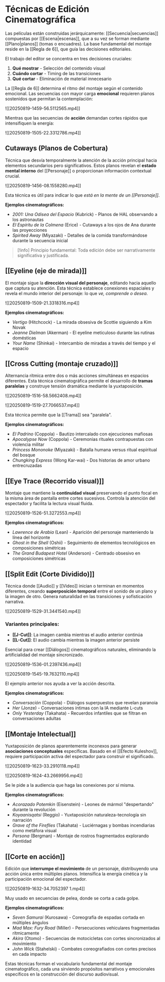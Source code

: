 # Técnicas de Edición Cinematográfica

Las películas están construidas jerárquicamente: [[Secuencia|secuencias]] compuestas por [[Escena|escenas]], que a su vez se forman mediante [[Plano|planos]] (tomas o encuadres). La base fundamental del montaje reside en la [[Regla de 6]], que guía las decisiones editoriales.

El trabajo del editor se concentra en tres decisiones cruciales:

1. **Qué mostrar** - Selección del contenido visual
2. **Cuándo cortar** - Timing de las transiciones
3. **Qué cortar** - Eliminación de material innecesario

La [[Regla de 6]] determina el ritmo del montaje según el contenido emocional. Las secuencias con mayor carga **emocional** requieren planos sostenidos que permitan la contemplación:

![[20250819-1459-56.5112565.mp4]]

Mientras que las secuencias de **acción** demandan cortes rápidos que intensifiquen la energía:

![[20250819-1505-22.3312786.mp4]]

## Cutaways (Planos de Cobertura)

Técnica que desvía temporalmente la atención de la acción principal hacia elementos secundarios pero significativos. Estos planos revelan el **estado mental interno** del [[Personaje]] o proporcionan información contextual crucial.

![[20250819-1456-08.1558280.mp4]]

Esta técnica es útil para indicar lo que _está en la mente de un [[Personaje]]_.

**Ejemplos cinematográficos:**

- _2001: Una Odisea del Espacio_ (Kubrick) - Planos de HAL observando a los astronautas
- _El Espíritu de la Colmena_ (Erice) - Cutaways a los ojos de Ana durante las proyecciones
- _Spirited Away_ (Miyazaki) - Detalles de la comida transformándose durante la secuencia inicial

> [!info] Principio fundamental: Toda edición debe ser narrativamente significativa y justificada.

## [[Eyeline (eje de mirada)]]

El montaje sigue la **dirección visual del personaje**, editando hacia aquello que captura su atención. Esta técnica establece conexiones espaciales y revela el mundo interior del personaje: lo que _ve, comprende o desea_.

![[20250819-1509-21.3318316.mp4]]

**Ejemplos cinematográficos:**

- _Vertigo_ (Hitchcock) - La mirada obsesiva de Scottie siguiendo a Kim Novak
- _Jeanne Dielman_ (Akerman) - El eyeline meticuloso durante las rutinas domésticas
- _Your Name_ (Shinkai) - Intercambio de miradas a través del tiempo y el espacio

## [[Cross Cutting (montaje cruzado)]]

Alternancia rítmica entre dos o más acciones simultáneas en espacios diferentes. Esta técnica cinematográfica permite el desarrollo de **tramas paralelas** y construye tensión dramática mediante la yuxtaposición.

![[20250819-1516-58.5662408.mp4]]

![[20250819-1519-27.7066537.mp4]]

Esta técnica permite que la [[Trama]] sea "paralela".

**Ejemplos cinematográficos:**

- _El Padrino_ (Coppola) - Bautizo intercalado con ejecuciones mafiosas
- _Apocalypse Now_ (Coppola) - Ceremonias rituales contrapuestas con violencia militar
- _Princess Mononoke_ (Miyazaki) - Batalla humana versus ritual espiritual del bosque
- _Chungking Express_ (Wong Kar-wai) - Dos historias de amor urbano entrecruzadas

## [[Eye Trace (Recorrido visual)]]

Montaje que mantiene la **continuidad visual** preservando el punto focal en la misma área de pantalla entre cortes sucesivos. Controla la atención del espectador y facilita la lectura visual fluida.

![[20250819-1526-51.3272553.mp4]]

**Ejemplos cinematográficos:**

- _Lawrence de Arabia_ (Lean) - Aparición del personaje manteniendo la línea del horizonte
- _Ghost in the Shell_ (Oshii) - Seguimiento de elementos tecnológicos en composiciones simétricas
- _The Grand Budapest Hotel_ (Anderson) - Centrado obsesivo en composiciones simétricas

## [[Split Edit (Corte Dividido)]]

Técnica donde [[Audio]] y [[Video]] inician o terminan en momentos diferentes, creando **superposición temporal** entre el sonido de un plano y la imagen de otro. Genera naturalidad en las transiciones y sofisticación narrativa.

![[20250819-1529-31.3441540.mp4]]

### Variantes principales:

- **[[J-Cut]]**: La imagen cambia mientras el audio anterior continúa
- **[[L-Cut]]**: El audio cambia mientras la imagen anterior persiste

Esencial para crear [[Diálogos]] cinematográficos naturales, eliminando la artificialidad del montaje sincronizado.

![[20250819-1536-01.2397436.mp4]]

![[20250819-1545-19.7632110.mp4]]

El ejemplo anterior nos ayuda a ver la acción descrita.

**Ejemplos cinematográficos:**

- _Conversación_ (Coppola) - Diálogos superpuestos que revelan paranoia
- _Her_ (Jonze) - Conversaciones íntimas con la IA mediante L-cuts
- _Only Yesterday_ (Takahata) - Recuerdos infantiles que se filtran en conversaciones adultas

## [[Montaje Intelectual]]

Yuxtaposición de planos aparentemente inconexos para generar **asociaciones conceptuales** específicas. Basado en el [[Efecto Kuleshov]], requiere participación activa del espectador para construir el significado.

![[20250819-1623-33.2910118.mp4]]

![[20250819-1624-43.2669956.mp4]]

Se le pide a la audiencia que haga las conexiones por sí misma.

**Ejemplos cinematográficos:**

- _Acorazado Potemkin_ (Eisenstein) - Leones de mármol "despertando" durante la revolución
- _Koyaanisqatsi_ (Reggio) - Yuxtaposición naturaleza-tecnología sin narración
- _Grave of the Fireflies_ (Takahata) - Luciérnagas y bombas incendiarias como metáfora visual
- _Persona_ (Bergman) - Montaje de rostros fragmentados explorando identidad

## [[Corte en acción]]

Edición que **interrumpe el movimiento** de un personaje, distribuyendo una acción única entre múltiples planos. Intensifica la energía cinética y la participación emocional del espectador.

![[20250819-1632-34.7052397 1.mp4]]

Muy usado en secuencias de pelea, donde se corta a cada golpe.

**Ejemplos cinematográficos:**

- _Seven Samurai_ (Kurosawa) - Coreografía de espadas cortada en múltiples ángulos
- _Mad Max: Fury Road_ (Miller) - Persecuciones vehiculares fragmentadas rítmicamente
- _Akira_ (Otomo) - Secuencias de motocicletas con cortes sincronizados al movimiento
- _John Wick_ (Stahelski) - Combates coreografiados con cortes precisos en cada impacto

Estas técnicas forman el vocabulario fundamental del montaje cinematográfico, cada una sirviendo propósitos narrativos y emocionales específicos en la construcción del discurso audiovisual.